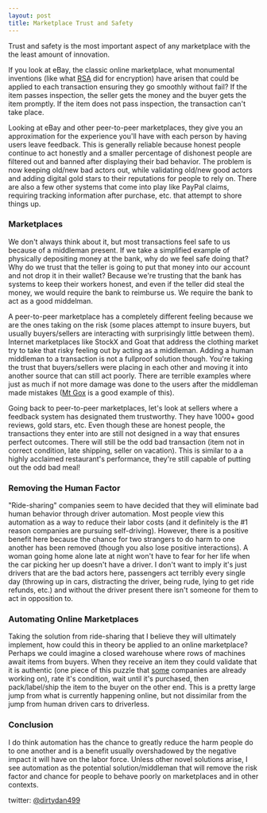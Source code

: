 ```yaml
---
layout: post
title: Marketplace Trust and Safety
---
```



Trust and safety is the most important aspect of any marketplace with the the least amount of innovation.

If you look at eBay, the classic online marketplace, what monumental inventions (like what [RSA](https://en.wikipedia.org/wiki/RSA_(cryptosystem)) did for encryption) have arisen that could be applied to each transaction ensuring they go smoothly without fail? If the item passes  inspection, the seller gets the money and the buyer gets the item promptly. If the item does not pass inspection, the transaction can't take place. 

Looking at eBay and other peer-to-peer marketplaces, they give you an approximation for the experience you'll have with each person by having users leave feedback. This is generally reliable because honest people continue to act honestly and a smaller percentage of dishonest people are filtered out and banned after displaying their bad behavior. The problem is now keeping old/new bad actors out, while validating old/new good actors and adding digital gold stars to their reputations for people to rely on. There are also a few other systems that come into play like PayPal claims, requiring tracking information after purchase, etc. that attempt to shore things up.

### Marketplaces

We don't always think about it, but most transactions feel safe to us because of a middleman present. If we take a simplified example of physically depositing money at the bank, why do we feel safe doing that? Why do we trust that the teller is going to put that money into our account and not drop it in their wallet? Because we're trusting that the bank has systems to keep their workers honest, and even if the teller did steal the money, we would require the bank to reimburse us. We require the bank to act as a good middelman.

A peer-to-peer marketplace has a completely different feeling because we are the ones taking on the risk (some places attempt to insure buyers, but usually buyers/sellers are interacting with surprisingly little between them). Internet marketplaces like StockX and Goat that address the clothing market try to take that risky feeling out by acting as a middleman. Adding a human middleman to a transaction is not a fullproof solution though. You're taking the trust that buyers/sellers were placing in each other and moving it into another source that can still act poorly. There are terrible examples where just as much if not more damage was done to the users after the middleman made mistakes ([Mt Gox](https://www.investopedia.com/terms/m/mt-gox.asp) is a good example of this). 

Going back to peer-to-peer marketplaces, let's look at sellers where a feedback system has designated them trustworthy. They have 1000+ good reviews, gold stars, etc. Even though these are honest people, the transactions they enter into are still not designed in a way that ensures perfect outcomes. There will still be the odd bad transaction (item not in correct condition, late shipping, seller on vacation). This is similar to a a highly acclaimed restaurant's performance, they're still capable of putting out the odd bad meal!

### Removing the Human Factor

"Ride-sharing" companies seem to have decided that they will eliminate bad human behavior through driver automation. Most people view this automation as a way to reduce their labor costs (and it definitely is the #1 reason companies are pursuing self-driving). However, there is a positive benefit here because the chance for two strangers to do harm to one another has been removed (though you also lose positive interactions). A woman going home alone late at night won't have to fear for her life when the car picking her up doesn't have a driver. I don't want to imply it's just drivers that are the bad actors here, passengers act terribly every single day (throwing up in cars, distracting the driver, being rude, lying to get ride refunds, etc.) and without the driver present there isn't someone for them to act in opposition to.

### Automating Online Marketplaces

Taking the solution from ride-sharing that I believe they will ultimately implement, how could this in theory be applied to an online marketplace? Perhaps we could imagine a closed warehouse where rows of machines await items from buyers. When they receive an item they could validate that it is authentic (one piece of this puzzle that [some](https://www.entrupy.com/) companies are already working on), rate it's condition, wait until it's purchased, then pack/label/ship the item to the buyer on the other end. This is a pretty large jump from what is currently happening online, but not dissimilar from the jump from human driven cars to driverless.

### Conclusion

I do think automation has the chance to greatly reduce the harm people do to one another and is a benefit usually overshadowed by the negative impact it will have on the labor force. Unless other novel solutions arise, I see automation as the potential solution/middleman that will remove the risk factor and chance for people to behave poorly on marketplaces and in other contexts.

twitter: [@dirtydan499](https://www.twitter.com/dirtydan499)
